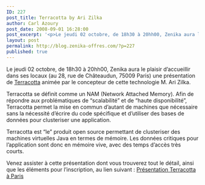 ```yaml
---
ID: 227
post_title: Terracotta by Ari Zilka
author: Carl Azoury
post_date: 2008-09-01 16:28:00
post_excerpt: '<p>Le jeudi 02 octobre, de 18h30 à 20hh00, Zenika aura le plaisir d’accueillir dans ses locaux (au 28, rue de Châteaudun, 75009 Paris) une présentation de <a href="http://www.terracotta.org/">Terracotta</a> animée par le concepteur de cette technologie M. Ari Zilka.</p>'
layout: post
permalink: http://blog.zenika-offres.com/?p=227
published: true
---
```

<p>Le jeudi 02 octobre, de 18h30 à 20hh00, Zenika aura le plaisir d’accueillir dans ses locaux (au 28, rue de Châteaudun, 75009 Paris) une présentation de <a href="http://www.terracotta.org/">Terracotta</a> animée par le concepteur de cette technologie M. Ari Zilka.</p>
<!--more-->
<p>Terracotta se définit comme un NAM (Network Attached Memory). Afin de répondre aux problématiques de “scalabilité” et de “haute disponibilité”, Terracotta permet la mise en commun d’autant de machines que nécessaire sans la nécessité d’écrire du code spécifique et d’utiliser des bases de données pour clusteriser une application.</p> <p>Terracotta est “le” produit open source permettant de clusteriser des machines virtuelles Java en termes de mémoire. Les données critiques pour l’application sont donc en mémoire vive, avec des temps d’accès très courts.</p> <p>Venez assister à cette présentation dont vous trouverez tout le détail, ainsi que les éléments pour l’inscription, au lien suivant&nbsp;: <a href="http://www.zenika.com/presentation_terracotta.php">Présentation Terracotta à Paris</a></p>